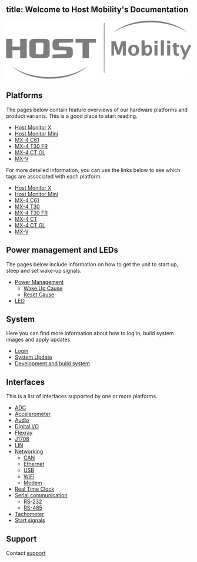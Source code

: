 title: Welcome to Host Mobility's Documentation
---

![bild](assets/hm-logo-grey-on-transparent.svg)

## Platforms

The pages below contain feature overviews of our hardware platforms and product variants. This is a good place to start reading.

* [Host Monitor X](product/host-monitor-x.md)
* [Host Monitor Mini](product/host-monitor-mini.md)
* [MX-4 C61](product/mx4-c61.md)
* [MX-4 T30 FR](product/mx4-t30fr.md)
* [MX-4 CT GL](product/mx4-ct-gl.md)
* [MX-V](product/mx-v.md)

For more detailed information, you can use the links below to see which tags are associated with each platform.

* [Host Monitor X](tags.md#hmx)
* [Host Monitor Mini](tags.md#hmm)
* [MX-4 C61](tags.md#c61)
* [MX-4 T30](tags.md#t30)
* [MX-4 T30 FR](tags.md#t30-fr)
* [MX-4 CT](tags.md#ct)
* [MX-4 CT GL](tags.md#ct-gl)
* [MX-V](tags.md#mx-v)

## Power management and LEDs

The pages below include information on how to get the unit to start up, sleep and set wake-up signals.

- [Power Management](tags.md#power-management)
    - [Wake Up Cause](tags.md#wake-up-cause)
    - [Reset Cause](tags.md#reset-cause)
- [LED](tags.md#led)

## System

Here you can find more information about how to log in, build system images and apply updates.

- [Login](login.md)
- [System Update](tags.md#system-update)
- [Development and build system](tags.md#development)

## Interfaces

This is a list of interfaces supported by one or more platforms.

- [ADC](tags.md#adc)
- [Accelerometer](tags.md#accelerometer)
- [Audio](tags.md#audio)
- [Digital I/O](tags.md#digital-io)
- [Flexray](tags.md#flexray)
- [J1708](tags.md#j1708)
- [LIN](tags.md#lin)
- [Networking](tags.md#networking)
    - [CAN](tags.md#can)
    - [Ethernet](tags.md#ethernet)
    - [USB](tags.md#usb)
    - [WiFi](tags.md#wifi)
    - [Modem](tags.md#Modem)
- [Real Time Clock](tags.md#real-time-clock)
- [Serial communication](tags.md#serial-communication)
    - [RS-232](tags.md#rs-232)
    - [RS-485](tags.md#rs-485)
- [Tachometer](tags.md#tachometer)
- [Start signals](tags.md#start-signals)

## Support

Contact [support](support.md#customer-support)
